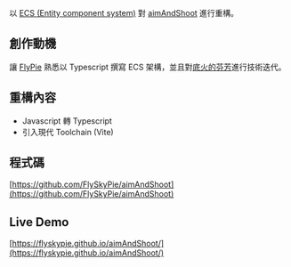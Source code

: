 以 [ECS (Entity component system)](https://en.wikipedia.org/wiki/Entity_component_system) 對 [aimAndShoot](#victorqribeiro/aimAndShoot) 進行重構。

## 創作動機

讓 [FlyPie](#FlyPie) 熟悉以 Typescript 撰寫 ECS 架構，並且對[底火的芬芳](#Project:底火的芬芳)進行技術迭代。

## 重構內容

- Javascript 轉 Typescript
- 引入現代 Toolchain (Vite)

## 程式碼

[https://github.com/FlySkyPie/aimAndShoot](https://github.com/FlySkyPie/aimAndShoot)

## Live Demo

[https://flyskypie.github.io/aimAndShoot/](https://flyskypie.github.io/aimAndShoot/)